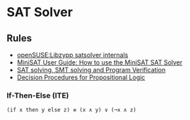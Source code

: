 # SAT Solver

## Rules
- [openSUSE:Libzypp satsolver internals](https://en.opensuse.org/openSUSE:Libzypp_satsolver_internals#Rules)
- [MiniSAT User Guide: How to use the MiniSAT SAT Solver](https://www.dwheeler.com/essays/minisat-user-guide.html)
- [SAT solving, SMT solving and Program Verification](http://www.win.tue.nl/mdseminar/pres/zantema-17-02-11.pdf)
- [Decision Procedures for Propositional Logic](https://cse.unl.edu/~tnguyen/class/csce990/ch2.pdf)

### If-Then-Else (ITE)
    (if x then y else z) ≡ (x ∧ y) ∨ (¬x ∧ z)
